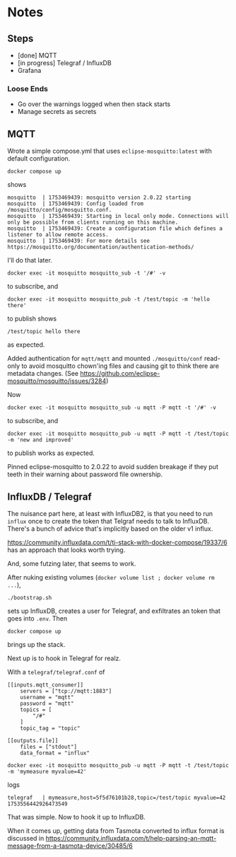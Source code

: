 # Notes

## Steps

  * [done] MQTT
  * [in progress] Telegraf / InfluxDB
  * Grafana

### Loose Ends

  * Go over the warnings logged when then stack starts
  * Manage secrets as secrets

## MQTT

Wrote a simple compose.yml that uses `eclipse-mosquitto:latest` with default configuration.

    docker compose up

shows

```
mosquitto  | 1753469439: mosquitto version 2.0.22 starting
mosquitto  | 1753469439: Config loaded from /mosquitto/config/mosquitto.conf.
mosquitto  | 1753469439: Starting in local only mode. Connections will only be possible from clients running on this machine.
mosquitto  | 1753469439: Create a configuration file which defines a listener to allow remote access.
mosquitto  | 1753469439: For more details see https://mosquitto.org/documentation/authentication-methods/
```

I'll do that later.

    docker exec -it mosquitto mosquitto_sub -t '/#' -v

to subscribe, and

    docker exec -it mosquitto mosquitto_pub -t /test/topic -m 'hello there'

to publish shows

    /test/topic hello there

as expected.

Added authentication for `mqtt/mqtt` and mounted `./mosquitto/conf` read-only to avoid
mosquitto chown'ing files and causing git to think there are metadata changes.
(See https://github.com/eclipse-mosquitto/mosquitto/issues/3284)

Now

    docker exec -it mosquitto mosquitto_sub -u mqtt -P mqtt -t '/#' -v

to subscribe, and

    docker exec -it mosquitto mosquitto_pub -u mqtt -P mqtt -t /test/topic -m 'new and improved'

to publish works as expected.

Pinned eclipse-mosquitto to 2.0.22 to avoid sudden breakage if they put teeth in their warning
about password file ownership.

## InfluxDB / Telegraf

The nuisance part here, at least with InfluxDB2, is that you need to run `influx` once to
create the token that Telgraf needs to talk to InfluxDB. There's a bunch of advice that's
implicitly based on the older v1 influx.

https://community.influxdata.com/t/ti-stack-with-docker-compose/19337/6 has an approach
that looks worth trying.

And, some futzing later, that seems to work.

After nuking existing volumes (`docker volume list ; docker volume rm ...`),

    ./bootstrap.sh

sets up InfluxDB, creates a user for Telegraf, and exfiltrates an token that goes into `.env`. Then

    docker compose up

brings up the stack.

Next up is to hook in Telegraf for realz.

With a `telegraf/telegraf.conf` of

```
[[inputs.mqtt_consumer]]
    servers = ["tcp://mqtt:1883"]
    username = "mqtt"
    password = "mqtt"
    topics = [
        "/#"
    ]
    topic_tag = "topic"
    
[[outputs.file]]
    files = ["stdout"]
    data_format = "influx"
```

```
docker exec -it mosquitto mosquitto_pub -u mqtt -P mqtt -t /test/topic -m 'mymeasure myvalue=42'
````

logs

```
telegraf   | mymeasure,host=5f5d76101b28,topic=/test/topic myvalue=42 1753556442926473549
```

That was simple. Now to hook it up to InfluxDB.

When it comes up, getting data from Tasmota converted to influx format is discussed in
https://community.influxdata.com/t/help-parsing-an-mqtt-message-from-a-tasmota-device/30485/6
